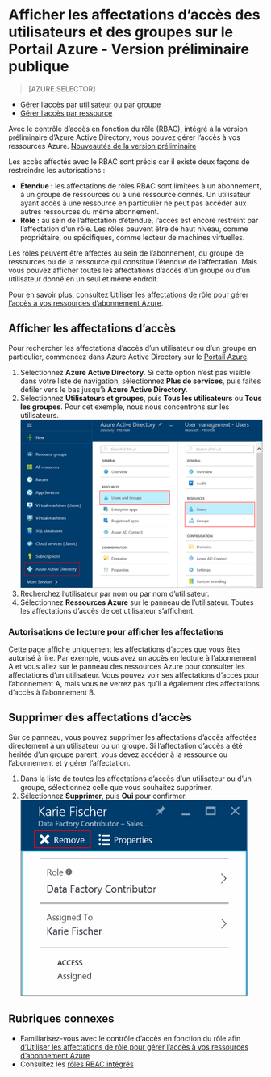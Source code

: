 <properties
    pageTitle="Afficher les affectations d’accès aux ressources Azure | Microsoft Azure"
    description="Affichez et gérez toutes les affectations de contrôle d’accès en fonction du rôle des utilisateurs ou groupes sur le Portail Azure"
    services="active-directory"
    documentationCenter=""
    authors="kgremban"
    manager="femila"
    editor="jeffsta"/>

<tags
    ms.service="active-directory"
    ms.devlang="na"
    ms.topic="article"
    ms.tgt_pltfrm="na"
    ms.workload="identity"
    ms.date="10/10/2016"
    ms.author="kgremban"/>


# <a name="view-access-assignments-for-users-and-groups-in-the-azure-portal---public-preview"></a>Afficher les affectations d’accès des utilisateurs et des groupes sur le Portail Azure - Version préliminaire publique

> [AZURE.SELECTOR]
- [Gérer l’accès par utilisateur ou par groupe](role-based-access-control-manage-assignments.md)
- [Gérer l’accès par ressource](role-based-access-control-configure.md)

Avec le contrôle d’accès en fonction du rôle (RBAC), intégré à la version préliminaire d’Azure Active Directory, vous pouvez gérer l’accès à vos ressources Azure. [Nouveautés de la version préliminaire](active-directory-preview-explainer.md)

Les accès affectés avec le RBAC sont précis car il existe deux façons de restreindre les autorisations :

- **Étendue :** les affectations de rôles RBAC sont limitées à un abonnement, à un groupe de ressources ou à une ressource donnés. Un utilisateur ayant accès à une ressource en particulier ne peut pas accéder aux autres ressources du même abonnement.
- **Rôle :** au sein de l’affectation d’étendue, l’accès est encore restreint par l’affectation d’un rôle. Les rôles peuvent être de haut niveau, comme propriétaire, ou spécifiques, comme lecteur de machines virtuelles.

Les rôles peuvent être affectés au sein de l’abonnement, du groupe de ressources ou de la ressource qui constitue l’étendue de l’affectation. Mais vous pouvez afficher toutes les affectations d’accès d’un groupe ou d’un utilisateur donné en un seul et même endroit.

Pour en savoir plus, consultez [Utiliser les affectations de rôle pour gérer l’accès à vos ressources d’abonnement Azure](role-based-access-control-configure.md).

##  <a name="view-access-assignments"></a>Afficher les affectations d’accès

Pour rechercher les affectations d’accès d’un utilisateur ou d’un groupe en particulier, commencez dans Azure Active Directory sur le [Portail Azure](http://portal.azure.com).

1. Sélectionnez **Azure Active Directory**. Si cette option n’est pas visible dans votre liste de navigation, sélectionnez **Plus de services**, puis faites défiler vers le bas jusqu’à **Azure Active Directory**.
2. Sélectionnez **Utilisateurs et groupes**, puis **Tous les utilisateurs** ou **Tous les groupes**. Pour cet exemple, nous nous concentrons sur les utilisateurs.
    ![Gérer les utilisateurs et les groupes dans Azure Active Directory - capture d’écran](./media/role-based-access-control-manage-assignments/rbac_users_groups.png)
3. Recherchez l’utilisateur par nom ou par nom d’utilisateur.
4. Sélectionnez **Ressources Azure** sur le panneau de l’utilisateur. Toutes les affectations d’accès de cet utilisateur s’affichent.

### <a name="read-permissions-to-view-assignments"></a>Autorisations de lecture pour afficher les affectations

Cette page affiche uniquement les affectations d’accès que vous êtes autorisé à lire. Par exemple, vous avez un accès en lecture à l’abonnement A et vous allez sur le panneau des ressources Azure pour consulter les affectations d’un utilisateur. Vous pouvez voir ses affectations d’accès pour l’abonnement A, mais vous ne verrez pas qu’il a également des affectations d’accès à l’abonnement B.

## <a name="delete-access-assignments"></a>Supprimer des affectations d’accès

Sur ce panneau, vous pouvez supprimer les affectations d’accès affectées directement à un utilisateur ou un groupe. Si l’affectation d’accès a été héritée d’un groupe parent, vous devez accéder à la ressource ou l’abonnement et y gérer l’affectation.

1. Dans la liste de toutes les affectations d’accès d’un utilisateur ou d’un groupe, sélectionnez celle que vous souhaitez supprimer.
2. Sélectionnez **Supprimer**, puis **Oui** pour confirmer.
    ![Supprimer l’affectation de l’accès - capture d’écran](./media/role-based-access-control-manage-assignments/delete_assignment.png)

## <a name="related-topics"></a>Rubriques connexes

- Familiarisez-vous avec le contrôle d’accès en fonction du rôle afin [d’Utiliser les affectations de rôle pour gérer l’accès à vos ressources d’abonnement Azure](role-based-access-control-configure.md)
- Consultez les [rôles RBAC intégrés](role-based-access-built-in-roles.md)



<!--HONumber=Oct16_HO2-->


